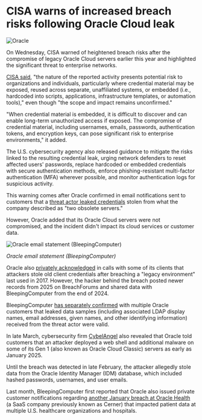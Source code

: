 # CISA warns of increased breach risks following Oracle Cloud leak

![Oracle](https://www.bleepstatic.com/content/hl-images/2025/03/24/Oracle_logo.jpg)

On Wednesday, CISA warned of heightened breach risks after the compromise of legacy Oracle Cloud servers earlier this year and highlighted the significant threat to enterprise networks.

[CISA said](https://www.cisa.gov/news-events/alerts/2025/04/16/cisa-releases-guidance-credential-risks-associated-potential-legacy-oracle-cloud-compromise), "the nature of the reported activity presents potential risk to organizations and individuals, particularly where credential material may be exposed, reused across separate, unaffiliated systems, or embedded (i.e., hardcoded into scripts, applications, infrastructure templates, or automation tools)," even though "the scope and impact remains unconfirmed."

"When credential material is embedded, it is difficult to discover and can enable long-term unauthorized access if exposed. The compromise of credential material, including usernames, emails, passwords, authentication tokens, and encryption keys, can pose significant risk to enterprise environments," it added.

The U.S. cybersecurity agency also released guidance to mitigate the risks linked to the resulting credential leak, urging network defenders to reset affected users' passwords, replace hardcoded or embedded credentials with secure authentication methods, enforce phishing-resistant multi-factor authentication (MFA) wherever possible, and monitor authentication logs for suspicious activity.

This warning comes after Oracle confirmed in email notifications sent to customers that a [threat actor leaked credentials](https://www.bleepingcomputer.com/news/security/oracle-says-obsolete-servers-hacked-denies-cloud-breach/) stolen from what the company described as "two obsolete servers."

However, Oracle added that its Oracle Cloud servers were not compromised, and the incident didn't impact its cloud services or customer data.

![Oracle email statement (BleepingComputer)](https://www.bleepstatic.com/images/news/u/1109292/2025/Oracle-email-breach-confirmation.png)

_Oracle email statement (BleepingComputer)_

​Oracle also [privately acknowledged](https://www.bleepingcomputer.com/news/security/oracle-privately-confirms-cloud-breach-to-customers/) in calls with some of its clients that attackers stole old client credentials after breaching a "legacy environment" last used in 2017. However, the hacker behind the breach posted newer records from 2025 on BreachForums and shared data with BleepingComputer from the end of 2024.

BleepingComputer ​​​​​[has separately confirmed](https://www.bleepingcomputer.com/news/security/oracle-customers-confirm-data-stolen-in-alleged-cloud-breach-is-valid/) with multiple Oracle customers that leaked data samples (including associated LDAP display names, email addresses, given names, and other identifying information) received from the threat actor were valid.

In late March, cybersecurity firm [CybelAngel](https://cybelangel.com/oracle-data-leak-breaking-news/) also revealed that Oracle told customers that an attacker deployed a web shell and additional malware on some of its Gen 1 (also known as Oracle Cloud Classic) servers as early as January 2025.

Until the breach was detected in late February, the attacker allegedly stole data from the Oracle Identity Manager (IDM) database, which included hashed passwords, usernames, and user emails.

Last month, BleepingComputer first reported that Oracle also issued private customer notifications regarding [another January breach at Oracle Health](https://www.bleepingcomputer.com/news/security/oracle-health-breach-compromises-patient-data-at-us-hospitals/) (a SaaS company previously known as Cerner) that impacted patient data at multiple U.S. healthcare organizations and hospitals.